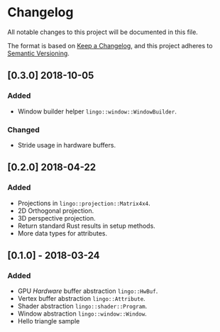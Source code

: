 # Changelog
All notable changes to this project will be documented in this file.

The format is based on [Keep a Changelog](https://keepachangelog.com/en/1.0.0/),
and this project adheres to [Semantic Versioning](https://semver.org/spec/v2.0.0.html).

## [0.3.0] 2018-10-05
### Added
- Window builder helper `lingo::window::WindowBuilder`.

### Changed
- Stride usage in hardware buffers.

## [0.2.0] 2018-04-22
### Added
- Projections in `lingo::projection::Matrix4x4`.
- 2D Orthogonal projection.
- 3D perspective projection.
- Return standard Rust results in setup methods.
- More data types for attributes.

## [0.1.0] - 2018-03-24
### Added
- GPU *Hardware* buffer abstraction `lingo::HwBuf`.
- Vertex buffer abstraction `lingo::Attribute`.
- Shader abstraction `lingo::shader::Program`.
- Window abstraction `lingo::window::Window`.
- Hello triangle sample
